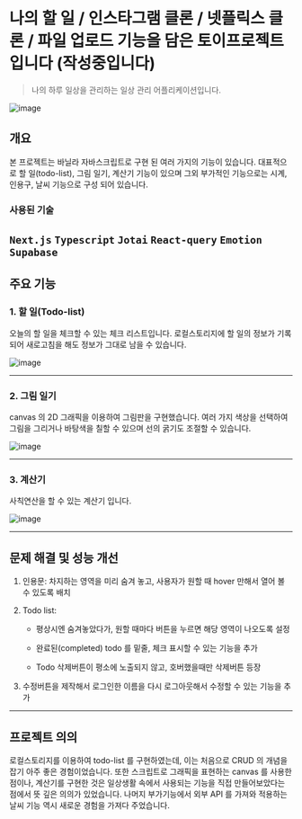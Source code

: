 # 나의 할 일 / 인스타그램 클론 / 넷플릭스 클론 / 파일 업로드 기능을 담은 토이프로젝트입니다 (작성중입니다)
> 나의 하루 일상을 관리하는 일상 관리 어플리케이션입니다. 

![image](https://user-images.githubusercontent.com/83049523/169774406-074e984d-72e7-4f5a-9633-ec172dbf9081.png)


## 개요
본 프로젝트는 바닐라 자바스크립트로 구현 된 여러 가지의 기능이 있습니다. 대표적으로 할 일(todo-list), 그림 일기, 계산기 기능이 있으며 그외 부가적인 기능으로는 시계, 인용구, 날씨 기능으로 구성 되어 있습니다.

### 사용된 기술
`Next.js` `Typescript` `Jotai` `React-query` `Emotion` `Supabase`
-  


## 주요 기능

### 1. 할 일(Todo-list)
오늘의 할 일을 체크할 수 있는 체크 리스트입니다. 로컬스토리지에 할 일의 정보가 기록되어 새로고침을 해도 정보가 그대로 남을 수 있습니다.

![image](https://user-images.githubusercontent.com/83049523/169799216-1e1d752c-725b-44d5-8467-9abfb7e4e4ba.png)

---

### 2. 그림 일기

canvas 의 2D 그래픽을 이용하여 그림판을 구현했습니다.
여러 가지 색상을 선택하여 그림을 그리거나 바탕색을 칠할 수 있으며 선의 굵기도 조절할 수 있습니다. 

![image](https://user-images.githubusercontent.com/83049523/169799601-11ebf5a0-5f4a-49b9-b7eb-8cf8eb547f48.png)

---

### 3. 계산기

사칙연산을 할 수 있는 계산기 입니다. 

![image](https://user-images.githubusercontent.com/83049523/169800523-5595c115-2ccc-47cf-bb06-c21ac5b3a244.png)


---

## 문제 해결 및 성능 개선

1. 인용문: 차지하는 영역을 미리 숨겨 놓고, 사용자가 원할 때 hover 만해서 열어 볼 수 있도록 배치

2. Todo list:
    - 평상시엔 숨겨놓았다가, 원할 때마다 버튼을 누르면 해당 영역이 나오도록 설정

    - 완료된(completed) todo 를 밑줄, 체크 표시할 수 있는 기능을 추가

    - Todo 삭제버튼이 평소에 노출되지 않고, 호버했을때만 삭제버튼 등장

4. 수정버튼을 제작해서 로그인한 이름을 다시 로그아웃해서 수정할 수 있는 기능을 추가

---

## 프로젝트 의의
로컬스토리지를 이용하여 todo-list 를 구현하였는데, 이는 처음으로 CRUD 의 개념을 잡기 아주 좋은 경험이었습니다. 또한 스크립트로 그래픽을 표현하는 canvas 를 사용한 점이나, 계산기를 구현한 것은 일상생활 속에서 사용되는 기능을 직접 만들어보았다는 점에서 뜻 깊은 의의가 있었습니다. 나머지 부가기능에서 외부 API 를 가져와 적용하는 날씨 기능 역시 새로운 경험을 가져다 주었습니다.
